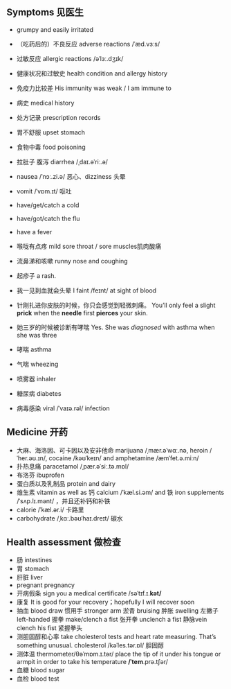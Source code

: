 ## Symptoms 见医生
+ grumpy and easily irritated

+ （吃药后的）不良反应 adverse reactions /ˈæd.vɜːs/
+ 过敏反应 allergic reactions  /əˈlɜː.dʒɪk/
+ 健康状况和过敏史 health condition and allergy history
+ 免疫力比较差 His immunity was weak / I am immune to
+ 病史 medical history
+ 处方记录 prescription records
  
+ 胃不舒服 upset stomach
+ 食物中毒 food poisoning
+ 拉肚子 腹泻 diarrhea /ˌdaɪ.əˈriː.ə/
+ nausea /ˈnɔː.zi.ə/ 恶心、dizziness 头晕
+ vomit /ˈvɒm.ɪt/ 呕吐


+ have/get/catch a cold
+ have/got/catch the flu
+ have a fever
+ 喉咙有点疼 mild sore throat / sore muscles肌肉酸痛 
+ 流鼻涕和咳嗽 runny nose and coughing
+ 起疹子 a rash.

+ 我一见到血就会头晕 I faint  /feɪnt/ at sight of blood
+ 针刚扎进你皮肤的时候，你只会感觉到轻微刺痛。 You’ll only feel a slight **prick** when the **needle** first **pierces** your skin.

+ 她三岁的时候被诊断有哮喘 Yes. She was *diagnosed* with asthma when she was three
+ 哮喘 asthma
+ 气喘 wheezing
+ 喷雾器 inhaler

+ 糖尿病 diabetes 
+ 病毒感染 viral  /ˈvaɪə.rəl/ infection 

## Medicine 开药
+ 大麻、海洛因、可卡因以及安非他命 marijuana /ˌmær.əˈwɑː.nə, heroin /ˈher.əʊ.ɪn/, cocaine  /kəʊˈkeɪn/ and amphetamine /æmˈfet.ə.miːn/
+ 扑热息痛 paracetamol /ˌpær.əˈsiː.tə.mɒl/
+ 布洛芬 ibuprofen
+ 蛋白质以及乳制品 protein and dairy
+ 维生素 vitamin as well as 钙 calcium /ˈkæl.si.əm/ and 铁 iron supplements  /ˈsʌp.lɪ.mənt/ ，并且还补钙和补铁
+ calorie  /ˈkæl.ər.i/ 卡路里
+ carbohydrate  /ˌkɑː.bəʊˈhaɪ.dreɪt/ 碳水

## Health assessment 做检查
+ 肠 intestines
+ 胃 stomach
+ 肝脏 liver
+ pregnant pregnancy
+ 开病假条 sign you a medical certificate /səˈtɪf.ɪ.**kət/**
+ 康复 It is good for your recovery；hopefully I will recover soon
+ 抽血 blood draw 惯用手 stronger arm 淤青 bruising 肿胀 swelling 左撇子 left-handed 握拳 make/clench a fist 张开拳 unclench a fist 静脉vein clench his fist 紧握拳头
+ 测胆固醇和心率 take cholesterol tests and heart rate measuring. That’s something unusual. cholesterol /kəˈles.tər.ɒl/ 胆固醇
+ 测体温 thermometer/θəˈmɒm.ɪ.tər/ place the tip of it under his tongue or armpit in order to take his temperature  **/ˈtem**.prə.tʃər/
+ 血糖 blood sugar
+ 血检 blood test




